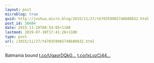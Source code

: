 ```yaml
---
layout: post
microblog: true
guid: http://joshua.micro.blog/2015/11/27/t670359965748600832.html
post_id: 36604
date: 2015-11-28T08:54:05+1100
lastmod: 2019-07-30T17:41:26+1100
type: post
url: /2015/11/27/t670359965748600832.html
---
```

Batmania bound [t.co/UgaorDQkG...](https://t.co/UgaorDQkGz) [t.co/IxLozCj44...](https://t.co/IxLozCj44G)
